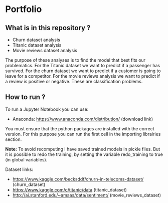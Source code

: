 # Portfolio

## What is in this repository ? 
- Churn dataset analysis
- Titanic dataset analysis
- Movie reviews dataset analysis

The purpose of these analyses is to find the model that best fits our problematics. For the Titanic dataset we want to predict if a passenger has survived. For the churn dataset we want to predict if a customer is going to leave for a competitor. For the movie reviews analysis we want to predict if a review is positive or negative. These are classification problems.

## How to run ?
To run a Jupyter Notebook you can use:
- Anaconda: https://www.anaconda.com/distribution/ (download link)

You must ensure that the python packages are installed with the correct version. For this purpose you can run the first cell in the importing librairies section.

**Note:** To avoid recomputing I have saved trained models in pickle files. But it is possible to redo the training, by setting the variable redo_training to true (in global variables). 

Dataset links:
- https://www.kaggle.com/becksddf/churn-in-telecoms-dataset/ (churn_dataset)
- https://www.kaggle.com/c/titanic/data (titanic_dataset)
- http://ai.stanford.edu/~amaas/data/sentiment/ (movie_reviews_dataset)
